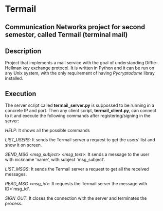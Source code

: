 # Termail
## Communication Networks project for second semester, called Termail (terminal mail)

## Description
Project that implements a mail service with the goal of understanding Diffie-Hellman key exchange protocol. It is written in Python and it can be run on any Unix system, with the only requirement of having *Pycryptodome* libray installed.

## Execution
The server script called **termail_server.py** is suppossed to be running in a concrete IP and port. Then any client script, **termail_client.py**, can connect to it and execute the following commands after registering/signing in the server:

*HELP*: It shows all the possible commands

*LIST_USERS*: It sends the Termail server a request to get the users' list and show it on screen.

*SEND_MSG <name> <msg_subject> <msg_text>*: It sends a message to the user with nickname 'name', with subject 'msg_subject'.
  
*LIST_MSGS*: It sends the Termail server a request to get all the received messages.

*READ_MSG <msg_id>*:  It requests the Termail server the message with ID='msg_id'.

*SIGN_OUT*: It closes the connection with the server and terminates the process.


